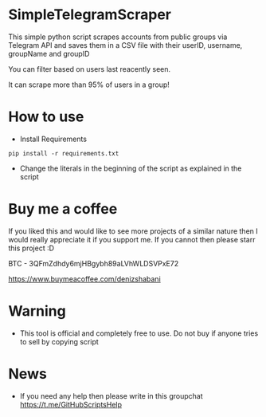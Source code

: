 # SimpleTelegramScraper

This simple python script scrapes accounts from public groups via Telegram API and saves them in a CSV file with their userID, username, groupName and groupID

You can filter based on users last reacently seen.

It can scrape more than 95% of users in a group!

# How to use

* Install Requirements

`pip install -r requirements.txt`

* Change the literals in the beginning of the script as explained in the script

# Buy me a coffee

If you liked this and would like to see more projects of a similar nature then I would really appreciate it if you support me. If you cannot then please starr this project :D

BTC - 3QFmZdhdy6mjHBgybh89aLVhWLDSVPxE72

https://www.buymeacoffee.com/denizshabani

# Warning

* This tool is official and completely free to use. Do not buy if anyone tries to sell by copying script

# News

* If you need any help then please write in this groupchat https://t.me/GitHubScriptsHelp
